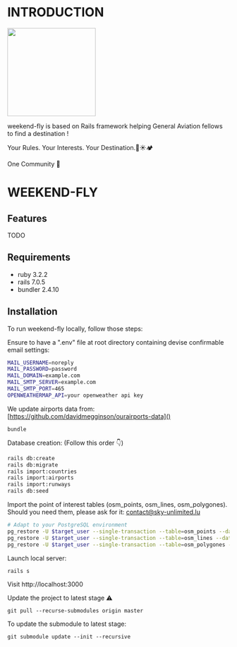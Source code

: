 # INTRODUCTION

<img src="https://github.com/alexstan67/wef_2023/blob/master/app/assets/images/full-logo-beta-dark.png" width="200" />

weekend-fly is based on Rails framework helping General Aviation fellows to find a destination !

Your Rules. Your Interests. Your Destination.🌴☀️🏕️

One Community 💪

# WEEKEND-FLY

## Features
TODO

## Requirements
* ruby 3.2.2
* rails 7.0.5
* bundler 2.4.10

## Installation
To run weekend-fly locally, follow those steps:

Ensure to have a ".env" file at root directory containing devise confirmable email settings:
````bash
MAIL_USERNAME=noreply
MAIL_PASSWORD=password
MAIL_DOMAIN=example.com
MAIL_SMTP_SERVER=example.com
MAIL_SMTP_PORT=465
OPENWEATHERMAP_API=your openweather api key
````
We update airports data from: [https://github.com/davidmegginson/ourairports-data]()

`bundle`

Database creation: (Follow this order 👇) 
````bash
rails db:create
rails db:migrate
rails import:countries
rails import:airports
rails import:runways
rails db:seed
````
Import the point of interest tables (osm_points, osm_lines, osm_polygones). Should you need them, please ask for it: contact@sky-unlimited.lu
````bash
# Adapt to your PostgreSQL environment
pg_restore -U $target_user --single-transaction --table=osm_points --data-only -h $target_host -d $target_database osm_points_backup.sql
pg_restore -U $target_user --single-transaction --table=osm_lines --data-only -h $target_host -d $target_database osm_lines_backup.sql
pg_restore -U $target_user --single-transaction --table=osm_polygones --data-only -h $target_host -d $target_database osm_polygones_backup.sql
````

Launch local server:

`rails s`

Visit http://localhost:3000

Update the project to latest stage ⚠️

`git pull --recurse-submodules origin master`

To update the submodule to latest stage:

`git submodule update --init --recursive`
